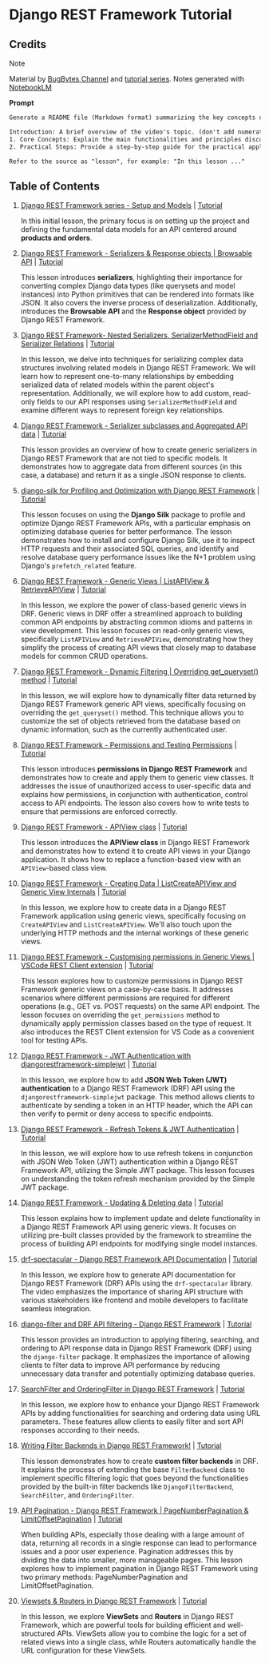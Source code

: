 # Django REST Framework Tutorial

## Credits

> [!NOTE]
> Material by [BugBytes Channel](https://www.youtube.com/@bugbytes3923) and [tutorial series](https://www.youtube.com/watch?v=6AEvlNgRPNc&list=PL-2EBeDYMIbTLulc9FSoAXhbmXpLq2l5t).
> Notes generated with [NotebookLM](https://notebooklm.google)

**Prompt**

```txt
Generate a README file (Markdown format) summarizing the key concepts of the source video. Include the following sections:

Introduction: A brief overview of the video's topic. (don't add numeration for this section)
1. Core Concepts: Explain the main functionalities and principles discussed.
2. Practical Steps: Provide a step-by-step guide for the practical application of the concepts in the video. For each step, clearly explain the action and include the corresponding code block (if any) directly after the step description. (not required to put "action" or "code" subtitle)

Refer to the source as "lesson", for example: "In this lesson ..."
```

## Table of Contents

1. [Django REST Framework series - Setup and Models](./notes/lesson-01.md) | [Tutorial](https://youtu.be/6AEvlNgRPNc?si=YBnUAiGHIXL3mndx)

   In this initial lesson, the primary focus is on setting up the project and defining the fundamental data models for an API centered around **products and orders**.

2. [Django REST Framework - Serializers & Response objects | Browsable API](./notes/lesson-02.md) | [Tutorial](https://youtu.be/BMym71Dwox0?si=OBaDKuWnOaug7b8r)

   This lesson introduces **serializers**, highlighting their importance for converting complex Django data types (like querysets and model instances) into Python primitives that can be rendered into formats like JSON. It also covers the inverse process of deserialization. Additionally, introduces the **Browsable API** and the **Response object** provided by Django REST Framework.

3. [Django REST Framework- Nested Serializers, SerializerMethodField and Serializer Relations](./notes/lesson-03.md) | [Tutorial](https://youtu.be/KfSYadIFHgY?si=IlS4-iodg5ZRKQtL)

   In this lesson, we delve into techniques for serializing complex data structures involving related models in Django REST Framework. We will learn how to represent one-to-many relationships by embedding serialized data of related models within the parent object's representation. Additionally, we will explore how to add custom, read-only fields to our API responses using `SerializerMethodField` and examine different ways to represent foreign key relationships.

4. [Django REST Framework - Serializer subclasses and Aggregated API data](./notes/lesson-04.md) | [Tutorial](https://youtu.be/_xbI0-mjtw4?si=wXfWJNA5QxNbh72c)

   This lesson provides an overview of how to create generic serializers in Django REST Framework that are not tied to specific models. It demonstrates how to aggregate data from different sources (in this case, a database) and return it as a single JSON response to clients.

5. [django-silk for Profiling and Optimization with Django REST Framework](./notes/lesson-05.md) | [Tutorial](https://youtu.be/OG8alXR4bEs?si=zMjLTCjqt-fH4Oig)

   This lesson focuses on using the **Django Silk** package to profile and optimize Django REST Framework APIs, with a particular emphasis on optimizing database queries for better performance. The lesson demonstrates how to install and configure Django Silk, use it to inspect HTTP requests and their associated SQL queries, and identify and resolve database query performance issues like the N+1 problem using Django's `prefetch_related` feature.

6. [Django REST Framework - Generic Views | ListAPIView & RetrieveAPIView](./notes/lesson-06.md) | [Tutorial](https://youtu.be/vExjSChWPWg?si=fdIM8l1yAK_Fmtii)

   In this lesson, we explore the power of class-based generic views in DRF. Generic views in DRF offer a streamlined approach to building common API endpoints by abstracting common idioms and patterns in view development. This lesson focuses on read-only generic views, specifically `ListAPIView` and `RetrieveAPIView`, demonstrating how they simplify the process of creating API views that closely map to database models for common CRUD operations.

7. [Django REST Framework - Dynamic Filtering | Overriding get_queryset() method](./notes/lesson-07.md) | [Tutorial](https://youtu.be/3Gi-w4Swge8?si=arj4kv2XprfTKHae)

   In this lesson, we will explore how to dynamically filter data returned by Django REST Framework generic API views, specifically focusing on overriding the `get_queryset()` method. This technique allows you to customize the set of objects retrieved from the database based on dynamic information, such as the currently authenticated user.

8. [Django REST Framework - Permissions and Testing Permissions](./notes/lesson-08.md) | [Tutorial](https://youtu.be/rx5IV_4Iuog?si=WjcKg4NyyEMW4_aZ)

   This lesson introduces **permissions in Django REST Framework** and demonstrates how to create and apply them to generic view classes. It addresses the issue of unauthorized access to user-specific data and explains how permissions, in conjunction with authentication, control access to API endpoints. The lesson also covers how to write tests to ensure that permissions are enforced correctly.

9. [Django REST Framework - APIView class](./notes/lesson-09.md) | [Tutorial](https://youtu.be/TVFCU0w65Ak?si=cp5gKS3_aph13EGH)

   This lesson introduces the **APIView class** in Django REST Framework and demonstrates how to extend it to create API views in your Django application. It shows how to replace a function-based view with an `APIView`-based class view.

10. [Django REST Framework - Creating Data | ListCreateAPIView and Generic View Internals](./notes/lesson-10.md) | [Tutorial](https://youtu.be/Jh85U1nhMh8?si=Ea0hqVhwnC0oxbqe)

    In this lesson, we explore how to create data in a Django REST Framework application using generic views, specifically focusing on `CreateAPIView` and `ListCreateAPIView`. We'll also touch upon the underlying HTTP methods and the internal workings of these generic views.

11. [Django REST Framework - Customising permissions in Generic Views | VSCode REST Client extension](./notes/lesson-11.md) | [Tutorial](https://youtu.be/mlQZ1i8rUKQ?si=b4x-ObQXwoy8s3p1)

    This lesson explores how to customize permissions in Django REST Framework generic views on a case-by-case basis. It addresses scenarios where different permissions are required for different operations (e.g., GET vs. POST requests) on the same API endpoint. The lesson focuses on overriding the `get_permissions` method to dynamically apply permission classes based on the type of request. It also introduces the REST Client extension for VS Code as a convenient tool for testing APIs.

12. [Django REST Framework - JWT Authentication with djangorestframework-simplejwt](./notes/lesson-12.md) | [Tutorial](https://youtu.be/Xp0-Yy5ow5k?si=RcZpSf6nlEnVsVY5)

    In this lesson, we explore how to add **JSON Web Token (JWT) authentication** to a Django REST Framework (DRF) API using the `djangorestframework-simplejwt` package. This method allows clients to authenticate by sending a token in an HTTP header, which the API can then verify to permit or deny access to specific endpoints.

13. [Django REST Framework - Refresh Tokens & JWT Authentication](./notes/lesson-13.md) | [Tutorial](https://youtu.be/H3OY36wa7Cs?si=QILaKunFV4bROvva)

    In this lesson, we will explore how to use refresh tokens in conjunction with JSON Web Token (JWT) authentication within a Django REST Framework API, utilizing the Simple JWT package. This lesson focuses on understanding the token refresh mechanism provided by the Simple JWT package.

14. [Django REST Framework - Updating & Deleting data](./notes/lesson-13.md) | [Tutorial](https://youtu.be/08gHVFPFuBU?si=QZ0BjKxkzRATd8qr)

    This lesson explains how to implement update and delete functionality in a Django REST Framework API using generic views. It focuses on utilizing pre-built classes provided by the framework to streamline the process of building API endpoints for modifying single model instances.

15. [drf-spectacular - Django REST Framework API Documentation](./notes/lesson-15.md) | [Tutorial](https://youtu.be/E3LUvsPWLwM?si=fyQsJuELVfEJZv4l)

    In this lesson, we explore how to generate API documentation for Django REST Framework (DRF) APIs using the `drf-spectacular` library. The video emphasizes the importance of sharing API structure with various stakeholders like frontend and mobile developers to facilitate seamless integration.

16. [django-filter and DRF API filtering - Django REST Framework](./notes/lesson-16.md) | [Tutorial](https://youtu.be/NDFgTGTI8zg?si=YGf7oehxc_n7JvBr)

    This lesson provides an introduction to applying filtering, searching, and ordering to API response data in Django REST Framework (DRF) using the `django-filter` package. It emphasizes the importance of allowing clients to filter data to improve API performance by reducing unnecessary data transfer and potentially optimizing database queries.

17. [SearchFilter and OrderingFilter in Django REST Framework](./notes/lesson-17.md) | [Tutorial](https://youtu.be/LCYqDsl1WYI?si=f7Na2ayX0SqApeIz)

    In this lesson, we explore how to enhance your Django REST Framework APIs by adding functionalities for searching and ordering data using URL parameters. These features allow clients to easily filter and sort API responses according to their needs.

18. [Writing Filter Backends in Django REST Framework!](./notes/lesson-18.md) | [Tutorial](https://youtu.be/u4S71cO5QhI?si=qd_LbNaIZaHlVKhi)

    This lesson demonstrates how to create **custom filter backends** in DRF. It explains the process of extending the base `FilterBackend` class to implement specific filtering logic that goes beyond the functionalities provided by the built-in filter backends like `DjangoFilterBackend`, `SearchFilter`, and `OrderingFilter`.

19. [API Pagination - Django REST Framework | PageNumberPagination & LimitOffsetPagination](./notes/lesson-19.md) | [Tutorial](https://youtu.be/sTyMe2R9mzk?si=pMuzKtBmz2V1vWkp)

    When building APIs, especially those dealing with a large amount of data, returning all records in a single response can lead to performance issues and a poor user experience. Pagination addresses this by dividing the data into smaller, more manageable pages. This lesson explores how to implement pagination in Django REST Framework using two primary methods: PageNumberPagination and LimitOffsetPagination.

20. [Viewsets & Routers in Django REST Framework](./notes/lesson-20.md) | [Tutorial](https://youtu.be/4MrB4IvW6Ow?si=dOk0_IGYxpYprVv3)

    In this lesson, we explore **ViewSets** and **Routers** in Django REST Framework, which are powerful tools for building efficient and well-structured APIs. ViewSets allow you to combine the logic for a set of related views into a single class, while Routers automatically handle the URL configuration for these ViewSets.
